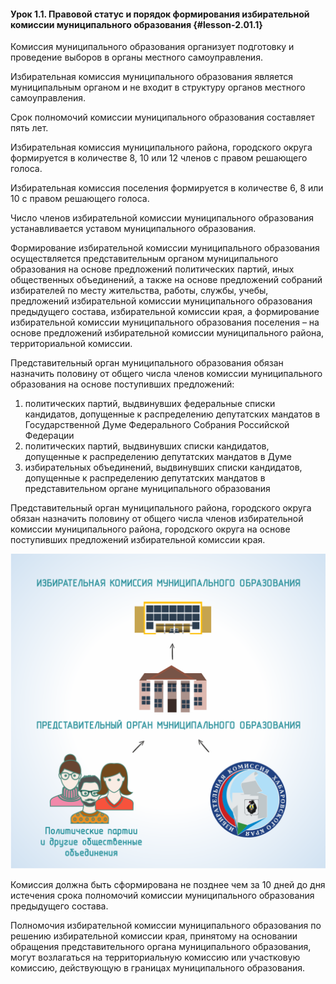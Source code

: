 #### Урок 1.1. Правовой статус и порядок формирования избирательной комиссии муниципального образования {#lesson-2.01.1}

Комиссия муниципального образования организует подготовку и проведение выборов в органы местного самоуправления.

Избирательная комиссия муниципального образования является муниципальным органом и не входит в структуру органов местного самоуправления.

Срок полномочий комиссии муниципального образования составляет пять лет.

Избирательная комиссия муниципального района, городского округа формируется в количестве 8, 10 или 12 членов с правом решающего голоса.

Избирательная комиссия поселения формируется в количестве 6, 8 или 10 с правом решающего голоса.

Число членов избирательной комиссии муниципального образования устанавливается уставом муниципального образования.

Формирование избирательной комиссии муниципального образования осуществляется представительным органом муниципального образования на основе предложений политических партий, иных общественных объединений, а также на основе предложений собраний избирателей по месту жительства, работы, службы, учебы, предложений избирательной комиссии муниципального образования предыдущего состава, избирательной комиссии края, а формирование избирательной комиссии муниципального образования поселения – на основе предложений избирательной комиссии муниципального района, территориальной комиссии.

Представительный орган муниципального образования обязан назначить половину от общего числа членов комиссии муниципального образования на основе поступивших предложений:

1) политических партий, выдвинувших федеральные списки кандидатов, допущенные к распределению депутатских мандатов в Государственной Думе Федерального Собрания Российской Федерации
2) политических партий, выдвинувших списки кандидатов, допущенные к распределению депутатских мандатов в Думе
3) избирательных объединений, выдвинувших списки кандидатов, допущенные к распределению депутатских мандатов в представительном органе муниципального образования

Представительный орган муниципального района, городского округа обязан назначить половину от общего числа членов избирательной комиссии муниципального района, городского округа на основе поступивших предложений избирательной комиссии края.

![Рисунок 1.1.1 Принцип формирования избирательной комиссии муниципального образования](./2.01.1.1.svg)

Комиссия должна быть сформирована не позднее чем за 10 дней до дня истечения срока полномочий комиссии муниципального образования предыдущего состава.

Полномочия избирательной комиссии муниципального образования по решению избирательной комиссии края, принятому на основании обращения представительного органа муниципального образования, могут возлагаться на территориальную комиссию или участковую комиссию, действующую в границах муниципального образования.

